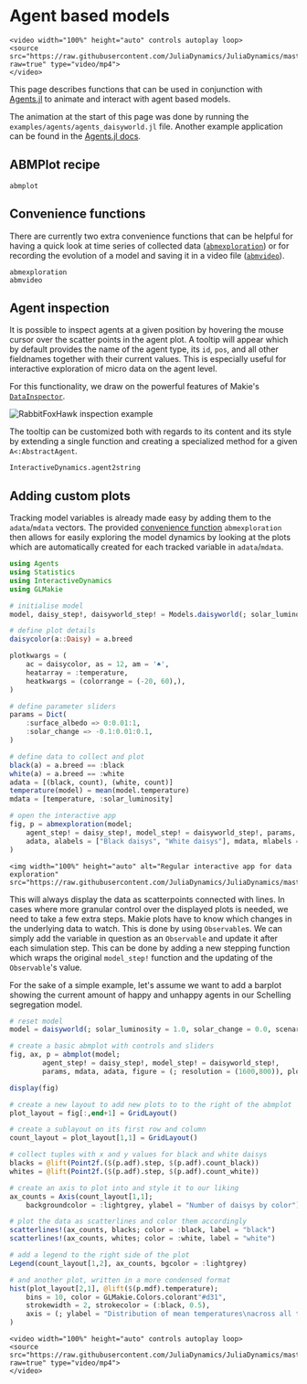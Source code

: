 # Agent based models
```@raw html
<video width="100%" height="auto" controls autoplay loop>
<source src="https://raw.githubusercontent.com/JuliaDynamics/JuliaDynamics/master/videos/interact/agents.mp4?raw=true" type="video/mp4">
</video>
```

This page describes functions that can be used in conjunction with [Agents.jl](https://juliadynamics.github.io/Agents.jl/dev/) to animate and interact with agent based models.

The animation at the start of this page was done by running the `examples/agents/agents_daisyworld.jl` file.
Another example application can be found in the [Agents.jl docs](https://juliadynamics.github.io/Agents.jl/dev/examples/schelling/).

## ABMPlot recipe

```@docs
abmplot
```

## Convenience functions

There are currently two extra convenience functions that can be helpful for having a quick look at time series of collected data ([`abmexploration`](@ref)) or for recording the evolution of a model and saving it in a video file ([`abmvideo`](@ref)).

```@docs
abmexploration
abmvideo
```

## Agent inspection

It is possible to inspect agents at a given position by hovering the mouse cursor over the scatter points in the agent plot.
A tooltip will appear which by default provides the name of the agent type, its `id`, `pos`, and all other fieldnames together with their current values.
This is especially useful for interactive exploration of micro data on the agent level.

For this functionality, we draw on the powerful features of Makie's [`DataInspector`](https://makie.juliaplots.org/dev/documentation/inspector/).

![RabbitFoxHawk inspection example](https://github.com/JuliaDynamics/JuliaDynamics/tree/master/videos/agents/RabbitFoxHawk_inspection.png)

The tooltip can be customized both with regards to its content and its style by extending a single function and creating a specialized method for a given `A<:AbstractAgent`.

```@docs
InteractiveDynamics.agent2string
```

## Adding custom plots

Tracking model variables is already made easy by adding them to the `adata`/`mdata` vectors.
The provided [convenience function](@ref) `abmexploration` then allows for easily exploring the model dynamics by looking at the plots which are automatically created for each tracked variable in `adata`/`mdata`.

```julia
using Agents
using Statistics
using InteractiveDynamics
using GLMakie

# initialise model
model, daisy_step!, daisyworld_step! = Models.daisyworld(; solar_luminosity = 1.0, solar_change = 0.0, scenario = :change)

# define plot details
daisycolor(a::Daisy) = a.breed

plotkwargs = (
    ac = daisycolor, as = 12, am = '♠',
    heatarray = :temperature,
    heatkwargs = (colorrange = (-20, 60),),
)

# define parameter sliders
params = Dict(
    :surface_albedo => 0:0.01:1,
    :solar_change => -0.1:0.01:0.1,
)

# define data to collect and plot
black(a) = a.breed == :black
white(a) = a.breed == :white
adata = [(black, count), (white, count)]
temperature(model) = mean(model.temperature)
mdata = [temperature, :solar_luminosity]

# open the interactive app
fig, p = abmexploration(model;
    agent_step! = daisy_step!, model_step! = daisyworld_step!, params,
    adata, alabels = ["Black daisys", "White daisys"], mdata, mlabels = ["T", "L"]
)
```

```@raw html
<img width="100%" height="auto" alt="Regular interactive app for data exploration" src="https://raw.githubusercontent.com/JuliaDynamics/JuliaDynamics/master/videos/interact/custom_plots.png">
```

This will always display the data as scatterpoints connected with lines.
In cases where more granular control over the displayed plots is needed, we need to take a few extra steps.
Makie plots have to know which changes in the underlying data to watch.
This is done by using `Observable`s.
We can simply add the variable in question as an `Observable` and update it after each simulation step.
This can be done by adding a new stepping function which wraps the original `model_step!` function and the updating of the `Observable`'s value.

For the sake of a simple example, let's assume we want to add a barplot showing the current amount of happy and unhappy agents in our Schelling segregation model.

```julia
# reset model
model = daisyworld(; solar_luminosity = 1.0, solar_change = 0.0, scenario = :change)

# create a basic abmplot with controls and sliders
fig, ax, p = abmplot(model;
        agent_step! = daisy_step!, model_step! = daisyworld_step!,
        params, mdata, adata, figure = (; resolution = (1600,800)), plotkwargs...)

display(fig)

# create a new layout to add new plots to to the right of the abmplot
plot_layout = fig[:,end+1] = GridLayout()

# create a sublayout on its first row and column
count_layout = plot_layout[1,1] = GridLayout()

# collect tuples with x and y values for black and white daisys
blacks = @lift(Point2f.($(p.adf).step, $(p.adf).count_black))
whites = @lift(Point2f.($(p.adf).step, $(p.adf).count_white))

# create an axis to plot into and style it to our liking
ax_counts = Axis(count_layout[1,1];
    backgroundcolor = :lightgrey, ylabel = "Number of daisys by color")

# plot the data as scatterlines and color them accordingly
scatterlines!(ax_counts, blacks; color = :black, label = "black")
scatterlines!(ax_counts, whites; color = :white, label = "white")

# add a legend to the right side of the plot
Legend(count_layout[1,2], ax_counts, bgcolor = :lightgrey)

# and another plot, written in a more condensed format
hist(plot_layout[2,1], @lift($(p.mdf).temperature);
    bins = 10, color = GLMakie.Colors.colorant"#d31",
    strokewidth = 2, strokecolor = (:black, 0.5),
    axis = (; ylabel = "Distribution of mean temperatures\nacross all time steps")
)
```

```@raw html
<video width="100%" height="auto" controls autoplay loop>
<source src="https://raw.githubusercontent.com/JuliaDynamics/JuliaDynamics/master/videos/interact/custom_plots.mp4?raw=true" type="video/mp4">
</video>
```
